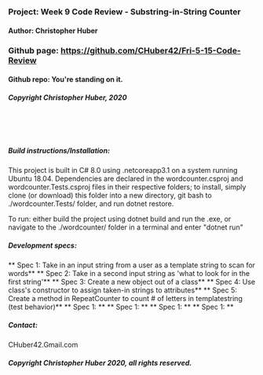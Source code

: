### Project: **Week 9 Code Review - Substring-in-String Counter**
#### Author: **Christopher Huber**

### Github page: https://github.com/CHuber42/Fri-5-15-Code-Review
#### Github repo: You're standing on it.
##### Copyright Christopher Huber, 2020

&nbsp;
     
&nbsp;
         
##### Build instructions/Installation: 

This project is built in C# 8.0 using .netcoreapp3.1 on a system running Ubuntu 18.04.
Dependencies are declared in the wordcounter.csproj and wordcounter.Tests.csproj files in their respective folders;
to install, simply clone (or download) this folder into a new directory, git bash to ./wordcounter.Tests/ folder,
and run dotnet restore.

To run: either build the project using dotnet build and run the .exe, or navigate to the
./wordcounter/ folder in a terminal and enter "dotnet run"


##### Development specs:

** Spec 1: Take in an input string from a user as a template string to scan for words** <done>
** Spec 2: Take in a second input string as 'what to look for in the first string'** <done>
** Spec 3: Create a new object out of a class** <done>
** Spec 4: Use class's constructor to assign taken-in strings to attributes** <done>
** Spec 5: Create a method in RepeatCounter to count # of letters in templatestring (test behavior)** <in progress>
** Spec 1: **
** Spec 1: **
** Spec 1: **
** Spec 1: **



##### _Contact_:

CHuber42.Gmail.com

##### _Copyright Christopher Huber 2020, all rights reserved._